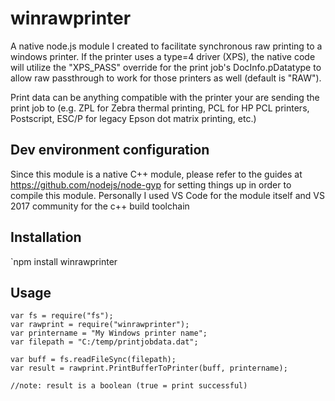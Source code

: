 winrawprinter
=============

A native node.js module I created to facilitate synchronous raw printing to a windows printer. If the printer uses a type=4 driver (XPS), the native code will utilize the "XPS_PASS" override for the print job's DocInfo.pDatatype to allow raw passthrough to work for those printers as well (default is "RAW"). 

Print data can be anything compatible with the printer your are sending the print job to (e.g. ZPL for Zebra thermal printing, PCL for HP PCL printers, Postscript, ESC/P for legacy Epson dot matrix printing, etc.)

## Dev environment configuration

Since this module is a native C++ module, please refer to the guides at https://github.com/nodejs/node-gyp for setting things up in order to compile this module. Personally I used VS Code for the module itself and VS 2017 community for the c++ build toolchain

## Installation

`npm install winrawprinter

## Usage

```
var fs = require("fs");
var rawprint = require("winrawprinter");
var printername = "My Windows printer name";
var filepath = "C:/temp/printjobdata.dat";

var buff = fs.readFileSync(filepath);
var result = rawprint.PrintBufferToPrinter(buff, printername);

//note: result is a boolean (true = print successful)

```